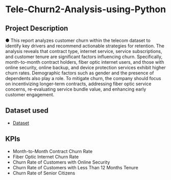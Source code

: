 # Tele-Churn2-Analysis-using-Python
## Project Description


●	This report analyzes customer churn within the telecom dataset to identify key drivers and recommend actionable strategies for retention. The analysis reveals that contract type, internet service, service subscriptions, and customer tenure are significant factors influencing churn. Specifically, month-to-month contract holders, fiber optic internet users, and those with online security, online backup, and device protection services exhibit higher churn rates. Demographic factors such as gender and the presence of dependents also play a role. To mitigate churn, the company should focus on incentivizing longer-term contracts, addressing fiber optic service concerns, re-evaluating service bundle value, and enhancing early customer engagement.

## Dataset used
- <a href="https://github.com/Ujjwalthakur018/Tele-Churn2-Analysis-using-Python/blob/main/Customer%20Churn.csv">Dataset</a>

## KPIs
- Month-to-Month Contract Churn Rate
- Fiber Optic Internet Churn Rate
- Churn Rate of Customers with Online Security
- Churn Rate of Customers with Less Than 12 Months Tenure
- Churn Rate of Senior Citizens

